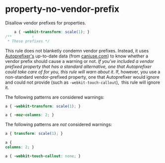 # property-no-vendor-prefix

Disallow vendor prefixes for properties.

```css
    a { -webkit-transform: scale(1); }
/**         ↑
 * These prefixes */
```

This rule does not blanketly condemn vendor prefixes.
Instead, it uses [Autoprefixer's](https://github.com/postcss/autoprefixer) up-to-date
data (from [caniuse.com](http://caniuse.com/)) to know whether a vendor prefix should
cause a warning or not.
*If you've included a vendor prefixed property that has a standard alternative,
one that Autoprefixer could take care of for you,
this rule will warn about it*.
If, however, you use a non-standard vendor-prefixed property,
one that Autoprefixer would ignore and could not provide (such as `-webkit-touch-callout`), 
this rule will ignore it.

The following patterns are considered warnings:

```css
a { -webkit-transform: scale(1); }
```

```css
a { -moz-columns: 2; }
```

The following patterns are *not* considered warnings:

```css
a { transform: scale(1); }
```

```css
a {
columns: 2; }
```

```css
a { -webkit-touch-callout: none; }
```

